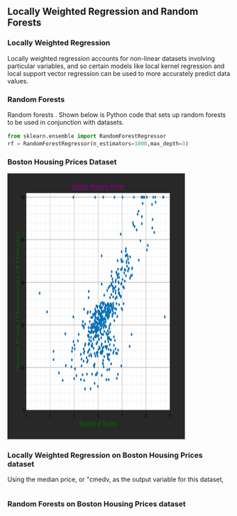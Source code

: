 ## Locally Weighted Regression and Random Forests

### Locally Weighted Regression
Locally weighted regression accounts for non-linear datasets involving particular variables, and so certain models like local kernel regression and local support vector regression can be used to more accurately predict data values. 
### Random Forests
Random forests . Shown below is Python code that sets up random forests to be used in conjunction with datasets.

```Python
from sklearn.ensemble import RandomForestRegressor
rf = RandomForestRegressor(n_estimators=1000,max_depth=3)
```
### Boston Housing Prices Dataset

<img src="Assets/Housing Price Dataset Graph.png" width="400" height="600" alt=hi class="inline"/>

### Locally Weighted Regression on Boston Housing Prices dataset
Using the median price, or "cmedv, as the output variable for this dataset, 

```Python

```
### Random Forests on Boston Housing Prices dataset
